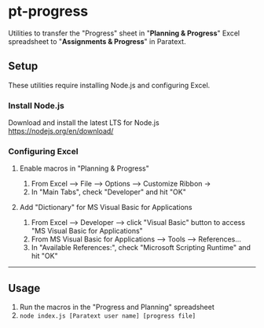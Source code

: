 # pt-progress
Utilities to transfer the "Progress" sheet in "**Planning & Progress**" Excel spreadsheet to "**Assignments & Progress**" in Paratext.


## Setup
These utilities require installing Node.js and configuring Excel.

### Install Node.js
Download and install the latest LTS for Node.js
https://nodejs.org/en/download/


### Configuring Excel
1. Enable macros in "Planning &  Progress"
    1. From Excel --> File --> Options --> Customize Ribbon -> 
    2. In "Main Tabs", check "Developer" and hit "OK"

2. Add "Dictionary" for MS Visual Basic for Applications
    1. From Excel --> Developer --> click "Visual Basic" button to 
       access "MS Visual Basic for Applications"
    2. From MS Visual Basic for Applications --> Tools --> References...
    3. In "Available References:", check "Microsoft Scripting Runtime" and hit "OK"

------------------

## Usage

1. Run the macros in the "Progress and Planning" spreadsheet
2. `node index.js [Paratext user name] [progress file]`
